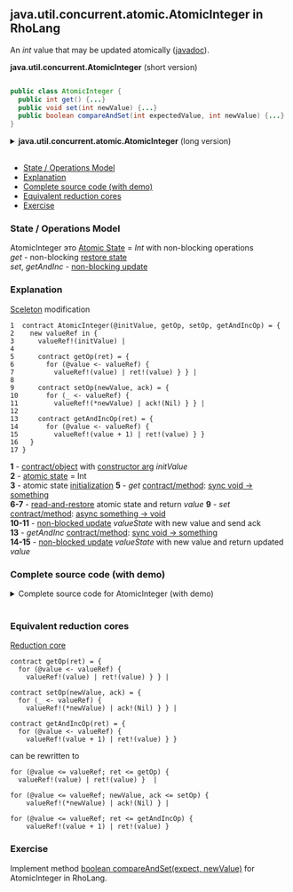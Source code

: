 ## java.util.concurrent.atomic.AtomicInteger in RhoLang

An *int* value that may be updated atomically ([javadoc](https://docs.oracle.com/javase/9/docs/api/java/util/concurrent/atomic/AtomicInteger.html)).

**java.util.concurrent.AtomicInteger** (short version)   
```java

public class AtomicInteger {
  public int get() {...}  
  public void set(int newValue) {...}
  public boolean compareAndSet(int expectedValue, int newValue) {...}
}
```

<details><summary><b>java.util.concurrent.atomic.AtomicInteger</b> (long version)</summary><p>

```java
public class AtomicInteger {
  // Creates a new AtomicInteger with the given initial value.
  public AtomicInteger(int initialValue) {...}
  
  // Returns the current value
  public int get() {...}
  
  // Sets the value to newValue
  public void set(int newValue) {...}

  // Atomically sets the value to newValue if the current value == expectedValue
  public boolean compareAndSet(int expectedValue, int newValue) {...}

  // Atomically sets the value to newValue if the current value, 
  // referred to as the witness value, == expectedValue
  public int compareAndExchange(int expectedValue, int newValue) {...}
  
  // Atomically decrements the current value
  public int decrementAndGet() {...}
  
  // Atomically increments the current value
  public int incrementAndGet() {...}
  
  // Atomically decrements the current value
  public int getAndDecrement() {...}
  
  // Atomically increments the current value
  public int getAndIncrement() {...}
  
  // Atomically adds the given value to the current value
  public int getAndAdd(int delta) {...}
  
  // Atomically adds the given value to the current value
  public int addAndGet(int delta) {...}
  
  // Atomically sets the value to newValue and returns the old value
  public int getAndSet(int newValue) {...}
}
```
</p></details><br/>

- [State / Operations Model](#state--operations-model)
- [Explanation](#explanation)
- [Complete source code (with demo)](#complete-source-code-with-demo)  
- [Equivalent reduction cores](#equivalent-reduction-cores)  
- [Exercise](#exercise)

### State / Operations Model
AtomicInteger это [Atomic State](atomic-state.md) = *Int* with non-blocking operations      
*get* - non-blocking [restore state](atomic-state.md#restore-state)      
*set*, *getAndInc* - [non-blocking update](atomic-state.md#non-blocked-update)     

### Explanation
[Sceleton](oop.md#contract--object) modification   
```
1  contract AtomicInteger(@initValue, getOp, setOp, getAndIncOp) = {
2    new valueRef in {
3      valueRef!(initValue) |
4      
5      contract getOp(ret) = { 
6        for (@value <- valueRef) { 
7          valueRef!(value) | ret!(value) } } |
8      
9      contract setOp(newValue, ack) = { 
10       for (_ <- valueRef) { 
11         valueRef!(*newValue) | ack!(Nil) } } |
12     
13     contract getAndIncOp(ret) = { 
14       for (@value <- valueRef) { 
15         valueRef!(value + 1) | ret!(value) } } 
16   } 
17 }
```
**1** - [contract/object](oop.md#contract--object) with [constructor arg](oop.md#initialization) *initValue*        
**2** - [atomic state](atomic-state.md) = Int   
**3** - atomic state [initialization](atomic-state.md#initialization)
**5** - *get* [contract/method](oop.md#contract--method): [sync void -> something](oop.md#sync-void---something)         
**6-7** - [read-and-restore](atomic-state.md#restore-state) atomic state and  return *value*
**9** - *set* [contract/method](oop.md#contract--method): [async something -> void](oop.md#sync-something---void)             
**10-11** - [non-blocked update](atomic-state.md#non-blocked-update) *valueState* with new value and send ack   
**13** - *getAndInc* [contract/method](oop.md#contract--method): [sync void -> something](oop.md#sync-void---something)                   
**14-15** - [non-blocked update](atomic-state.md#non-blocked-update) *valueState* with new value and return updated *value*       

### Complete source code (with demo)

<details><summary>Complete source code for AtomicInteger (with demo)</summary><p>
  
```
new AtomicInteger in {

  contract AtomicInteger(@initValue, getOp, setOp, getAndIncOp) = {
    new valueRef in {
      valueRef!(initValue) |
      
      contract getOp(ret) = { 
        for (@value <- valueRef) { 
          valueRef!(value) | ret!(value) } } |
      
      contract setOp(newValue, ack) = { 
        for (_ <- valueRef) { 
          valueRef!(*newValue) | ack!(Nil) } } |
      
      contract getAndIncOp(ret) = { 
        for (@value <- valueRef) { 
          valueRef!(value + 1) | ret!(value) } } 
    } 
  } |

  new get, set, getAndInc in {
    AtomicInteger!(0, *get, *set, *getAndInc) |
        
    new ack, ret in {
      set!(42, *ack) | for (_ <- ack) {
        getAndInc!(*ret) | for (_ <- ret) {
          get!(*ret) | for (@value <- ret) {
            stdout!(value) } } } }
  }
}
```
```
>> 43
```
</p></details><br/>

### Equivalent reduction cores

[Reduction core](atomic-state.md#reduction-core)    
```
contract getOp(ret) = { 
  for (@value <- valueRef) { 
    valueRef!(value) | ret!(value) } } |
      
contract setOp(newValue, ack) = { 
  for (_ <- valueRef) { 
    valueRef!(*newValue) | ack!(Nil) } } |
      
contract getAndIncOp(ret) = { 
  for (@value <- valueRef) { 
    valueRef!(value + 1) | ret!(value) } } 
```

can be rewritten to
```      
for (@value <= valueRef; ret <= getOp) { 
  valueRef!(value) | ret!(value) }  |
      
for (@value <= valueRef; newValue, ack <= setOp) { 
    valueRef!(*newValue) | ack!(Nil) } |
      
for (@value <= valueRef; ret <= getAndIncOp) { 
    valueRef!(value + 1) | ret!(value) }
```

### Exercise
Implement method [boolean compareAndSet(expect, newValue)](https://docs.oracle.com/javase/9/docs/api/java/util/concurrent/atomic/AtomicInteger.html#compareAndSet-int-int-) for AtomicInteger in RhoLang.
